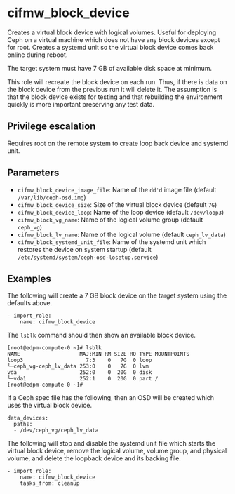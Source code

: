 # cifmw_block_device

Creates a virtual block device with logical volumes. Useful for
deploying Ceph on a virtual machine which does not have any
block devices except for root. Creates a systemd unit so the
virtual block device comes back online during reboot.

The target system must have 7 GB of available disk space at minimum.

This role will recreate the block device on each run. Thus, if there
is data on the block device from the previous run it will delete it.
The assumption is that the block device exists for testing and that
rebuilding the environment quickly is more important preserving any
test data.

## Privilege escalation

Requires root on the remote system to create loop back device and
systemd unit.

## Parameters

* `cifmw_block_device_image_file`: Name of the `dd'd` image file
  (default `/var/lib/ceph-osd.img`)
* `cifmw_block_device_size`: Size of the virtual block device (default
  `7G`)
* `cifmw_block_device_loop`: Name of the loop device (default
  `/dev/loop3`)
* `cifmw_block_vg_name`: Name of the logical volume group (default
  `ceph_vg`)
* `cifmw_block_lv_name`: Name of the logical volume (default
  `ceph_lv_data`)
* `cifmw_block_systemd_unit_file`: Name of the systemd unit which
  restores the device on system startup (default
  `/etc/systemd/system/ceph-osd-losetup.service`)

## Examples

The following will create a 7 GB block device on the target system
using the defaults above.
```
- import_role:
    name: cifmw_block_device
```
The `lsblk` command should then show an available block
device.
```
[root@edpm-compute-0 ~]# lsblk
NAME                   MAJ:MIN RM SIZE RO TYPE MOUNTPOINTS
loop3                    7:3    0   7G  0 loop
└─ceph_vg-ceph_lv_data 253:0    0   7G  0 lvm
vda                    252:0    0  20G  0 disk
└─vda1                 252:1    0  20G  0 part /
[root@edpm-compute-0 ~]#
```
If a Ceph spec file has the following, then an OSD will be created
which uses the virtual block device.
```
data_devices:
  paths:
  - /dev/ceph_vg/ceph_lv_data
```
The following will stop and disable the systemd unit file which starts
the virtual block device, remove the logical volume, volume group, and
physical volume, and delete the loopback device and its backing file.
```
- import_role:
    name: cifmw_block_device
    tasks_from: cleanup
```
